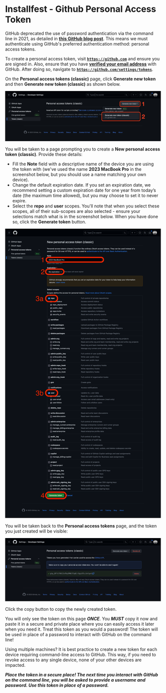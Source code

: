# Installfest - Github Personal Access Token

GitHub deprecated the use of password authentication via the command line in 2021, as detailed in **[this GitHub blog post](https://github.blog/2020-12-15-token-authentication-requirements-for-git-operations/)**. This means we must authenticate using GitHub's preferred authentication method: personal access tokens.

To create a personal access token, visit **[`https://github.com`](https://github.com)** and ensure you are signed in. Also, ensure that you have **[verified your email address](https://docs.github.com/en/github/getting-started-with-github/verifying-your-email-address)** with GitHub. After doing so, navigate to **[`https://github.com/settings/tokens`](https://github.com/settings/tokens)**.

On the **Personal access tokens (classic)** page, click **Generate new token** and then **Generate new token (classic)** as shown below.

![The Personal access token page in Developer Settings. Note the Generate new token button towards the top right of the page has been selected and the Generate new token (classic) option is highlighted.](../assets/landing.png)

You will be taken to a page prompting you to create a **New personal access token (classic)**. Provide these details:

- Fill the **Note** field with a descriptive name of the device you are using the token with (we've used the name **2023 MacBook Pro** in the screenshot below, but you should use a name matching your own device).
- Change the default expiration date. If you set an expiration date, we recommend setting a custom expiration date for one year from today’s date (the maximum time allowed), but you may choose to set it to never expire.
- Select the **repo** and **user** scopes. You'll note that when you select these scopes, all of their sub-scopes are also selected - ensure your selections match what is in the screenshot below. When you have done so, click the **Generate token** button.

![The GitHub New personal access token (classic) page. A note is provided describing the device the token is for (2023 MacBook Pro). The token has been set to never expire. The repo and user scopes are both selected. Finally, the Generate token button is highlighted.](../assets/creation.png)

You will be taken back to the **Personal access tokens** page, and the token you just created will be visible:

![A newly created Personal Access Token!](../assets/created.png)

Click the copy button to copy the newly created token.

You will only see the token on this page ***ONCE***. You ***MUST*** copy it now and paste it in a secure and private place where you can easily access it later when you need it. Treat this token as you would a password! The token will be used in place of a password to interact with GitHub on the command line!

Using multiple machines? It is best practice to create a new token for each device requiring command-line access to GitHub. This way, if you need to revoke access to any single device, none of your other devices are impacted.

***Place the token in a secure place! The next time you interact with GitHub on the command line, you will be asked to provide a username and password. Use this token in place of a password.***